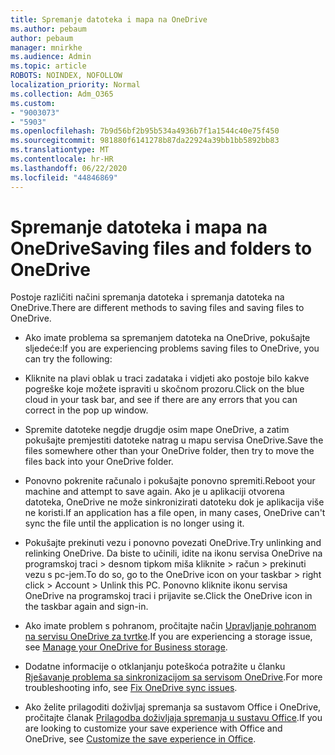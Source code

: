 ```yaml
---
title: Spremanje datoteka i mapa na OneDrive
ms.author: pebaum
author: pebaum
manager: mnirkhe
ms.audience: Admin
ms.topic: article
ROBOTS: NOINDEX, NOFOLLOW
localization_priority: Normal
ms.collection: Adm_O365
ms.custom:
- "9003073"
- "5903"
ms.openlocfilehash: 7b9d56bf2b95b534a4936b7f1a1544c40e75f450
ms.sourcegitcommit: 981880f6141278b87da22924a39bb1bb5892bb83
ms.translationtype: MT
ms.contentlocale: hr-HR
ms.lasthandoff: 06/22/2020
ms.locfileid: "44846869"
---
```

# <a name="saving-files-and-folders-to-onedrive"></a><span data-ttu-id="bb511-102">Spremanje datoteka i mapa na OneDrive</span><span class="sxs-lookup"><span data-stu-id="bb511-102">Saving files and folders to OneDrive</span></span>

<span data-ttu-id="bb511-103">Postoje različiti načini spremanja datoteka i spremanja datoteka na OneDrive.</span><span class="sxs-lookup"><span data-stu-id="bb511-103">There are different methods to saving files and saving files to OneDrive.</span></span>

- <span data-ttu-id="bb511-104">Ako imate problema sa spremanjem datoteka na OneDrive, pokušajte sljedeće:</span><span class="sxs-lookup"><span data-stu-id="bb511-104">If you are experiencing problems saving files to OneDrive, you can try the following:</span></span>

- <span data-ttu-id="bb511-105">Kliknite na plavi oblak u traci zadataka i vidjeti ako postoje bilo kakve pogreške koje možete ispraviti u skočnom prozoru.</span><span class="sxs-lookup"><span data-stu-id="bb511-105">Click on the blue cloud in your task bar, and see if there are any errors that you can correct in the pop up window.</span></span>
- <span data-ttu-id="bb511-106">Spremite datoteke negdje drugdje osim mape OneDrive, a zatim pokušajte premjestiti datoteke natrag u mapu servisa OneDrive.</span><span class="sxs-lookup"><span data-stu-id="bb511-106">Save the files somewhere other than your OneDrive folder, then try to move the files back into your OneDrive folder.</span></span>
- <span data-ttu-id="bb511-107">Ponovno pokrenite računalo i pokušajte ponovno spremiti.</span><span class="sxs-lookup"><span data-stu-id="bb511-107">Reboot your machine and attempt to save again.</span></span> <span data-ttu-id="bb511-108">Ako je u aplikaciji otvorena datoteka, OneDrive ne može sinkronizirati datoteku dok je aplikacija više ne koristi.</span><span class="sxs-lookup"><span data-stu-id="bb511-108">If an application has a file open, in many cases, OneDrive can't sync the file until the application is no longer using it.</span></span>
- <span data-ttu-id="bb511-109">Pokušajte prekinuti vezu i ponovno povezati OneDrive.</span><span class="sxs-lookup"><span data-stu-id="bb511-109">Try unlinking and relinking OneDrive.</span></span> <span data-ttu-id="bb511-110">Da biste to učinili, idite na ikonu servisa OneDrive na programskoj traci > desnom tipkom miša kliknite > račun > prekinuti vezu s pc-jem.</span><span class="sxs-lookup"><span data-stu-id="bb511-110">To do so, go to the OneDrive icon on your taskbar > right click > Account > Unlink this PC.</span></span> <span data-ttu-id="bb511-111">Ponovno kliknite ikonu servisa OneDrive na programskoj traci i prijavite se.</span><span class="sxs-lookup"><span data-stu-id="bb511-111">Click the OneDrive icon in the taskbar again and sign-in.</span></span>
- <span data-ttu-id="bb511-112">Ako imate problem s pohranom, pročitajte način [Upravljanje pohranom na servisu OneDrive za tvrtke](https://support.microsoft.com/office/31519161-059c-4764-b6f8-f5cd29f7fe68).</span><span class="sxs-lookup"><span data-stu-id="bb511-112">If you are experiencing a storage issue, see  [Manage your OneDrive for Business storage](https://support.microsoft.com/office/31519161-059c-4764-b6f8-f5cd29f7fe68).</span></span>
- <span data-ttu-id="bb511-113">Dodatne informacije o otklanjanju poteškoća potražite u članku [Rješavanje problema sa sinkronizacijom sa servisom OneDrive](https://docs.microsoft.com/alchemyinsights/fix-onedrive-sync-issues).</span><span class="sxs-lookup"><span data-stu-id="bb511-113">For more troubleshooting info, see  [Fix OneDrive sync issues](https://docs.microsoft.com/alchemyinsights/fix-onedrive-sync-issues).</span></span>  
- <span data-ttu-id="bb511-114">Ako želite prilagoditi doživljaj spremanja sa sustavom Office i OneDrive, pročitajte članak [Prilagodba doživljaja spremanja u sustavu Office](https://support.microsoft.com/office/786200a7-f5f2-4d26-a3ae-b78c60dd5d3b).</span><span class="sxs-lookup"><span data-stu-id="bb511-114">If you are looking to customize your save experience with Office and OneDrive, see  [Customize the save experience in Office](https://support.microsoft.com/office/786200a7-f5f2-4d26-a3ae-b78c60dd5d3b).</span></span>
